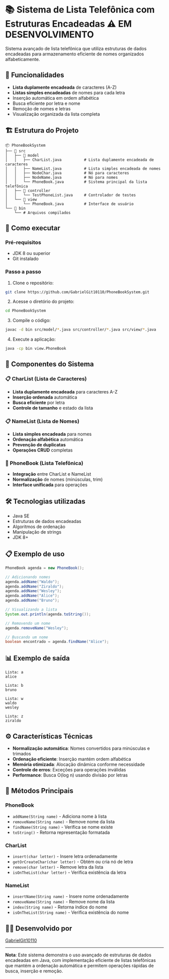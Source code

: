 # 📚 Sistema de Lista Telefônica com Estruturas Encadeadas ⚠️ EM DESENVOLVIMENTO

Sistema avançado de lista telefônica que utiliza estruturas de dados encadeadas para armazenamento eficiente de nomes organizados alfabeticamente.

## 🎯 Funcionalidades

- **Lista duplamente encadeada** de caracteres (A-Z)
- **Listas simples encadeadas** de nomes para cada letra
- Inserção automática em ordem alfabética
- Busca eficiente por letra e nome
- Remoção de nomes e letras
- Visualização organizada da lista completa

## 🏗️ Estrutura do Projeto

```
📦 PhoneBookSystem
├── 📂 src
│   ├── 📂 model
│   │   ├── CharList.java          # Lista duplamente encadeada de caracteres
│   │   ├── NameList.java          # Lista simples encadeada de nomes
│   │   ├── NodeChar.java          # Nó para caracteres
│   │   ├── NodeName.java          # Nó para nomes
│   │   └── PhoneBook.java         # Sistema principal da lista telefônica
│   ├── 📂 controller
│   │   └── TestPhoneList.java     # Controlador de testes
│   └── 📂 view
│       └── PhoneBook.java         # Interface de usuário
└── 📂 bin
    └── # Arquivos compilados
```

## 🚀 Como executar

### Pré-requisitos
- JDK 8 ou superior
- Git instalado

### Passo a passo
1. Clone o repositório:
```bash
git clone https://github.com/GabrielGit10110/PhoneBookSystem.git
```

2. Acesse o diretório do projeto:
```bash
cd PhoneBookSystem
```

3. Compile o código:
```bash
javac -d bin src/model/*.java src/controller/*.java src/view/*.java
```

4. Execute a aplicação:
```bash
java -cp bin view.PhoneBook
```

## 🧩 Componentes do Sistema

### 📋 CharList (Lista de Caracteres)
- **Lista duplamente encadeada** para caracteres A-Z
- **Inserção ordenada** automática
- **Busca eficiente** por letra
- **Controle de tamanho** e estado da lista

### 📋 NameList (Lista de Nomes)
- **Lista simples encadeada** para nomes
- **Ordenação alfabética** automática
- **Prevenção de duplicatas**
- **Operações CRUD** completas

### 📘 PhoneBook (Lista Telefônica)
- **Integração** entre CharList e NameList
- **Normalização** de nomes (minúsculas, trim)
- **Interface unificada** para operações

## 🛠️ Tecnologias utilizadas
- Java SE
- Estruturas de dados encadeadas
- Algoritmos de ordenação
- Manipulação de strings
- JDK 8+

## 📋 Exemplo de uso

```java
PhoneBook agenda = new PhoneBook();

// Adicionando nomes
agenda.addName("Waldo");
agenda.addName("Ziraldo");
agenda.addName("Wesley");
agenda.addName("Alice");
agenda.addName("Bruno");

// Visualizando a lista
System.out.println(agenda.toString());

// Removendo um nome
agenda.removeName("Wesley");

// Buscando um nome
boolean encontrado = agenda.findName("Alice");
```

## 📊 Exemplo de saída

```
Lista: a
alice

Lista: b
bruno

Lista: w
waldo
wesley

Lista: z
ziraldo
```

## ⚙️ Características Técnicas

- **Normalização automática**: Nomes convertidos para minúsculas e trimados
- **Ordenação eficiente**: Inserção mantém ordem alfabética
- **Memória otimizada**: Alocação dinâmica conforme necessidade
- **Controle de erros**: Exceções para operações inválidas
- **Performance**: Busca O(log n) usando divisão por letras

## 🔧 Métodos Principais

### PhoneBook
- `addName(String name)` - Adiciona nome à lista
- `removeName(String name)` - Remove nome da lista
- `findName(String name)` - Verifica se nome existe
- `toString()` - Retorna representação formatada

### CharList
- `insert(char letter)` - Insere letra ordenadamente
- `getOrCreateChar(char letter)` - Obtém ou cria nó de letra
- `remove(char letter)` - Remove letra da lista
- `isOnTheList(char letter)` - Verifica existência da letra

### NameList
- `insertName(String name)` - Insere nome ordenadamente
- `removeName(String name)` - Remove nome da lista
- `index(String name)` - Retorna índice do nome
- `isOnTheList(String name)` - Verifica existência do nome

## 👨‍💻 Desenvolvido por
[GabrielGit10110](https://github.com/GabrielGit10110)

---

**Nota**: Este sistema demonstra o uso avançado de estruturas de dados encadeadas em Java, com implementação eficiente de listas telefônicas que mantém a ordenação automática e permitem operações rápidas de busca, inserção e remoção.
